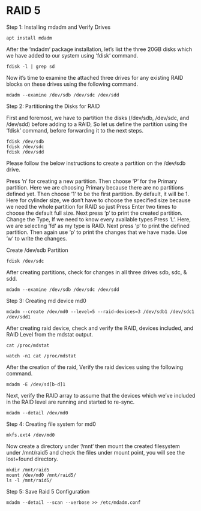 # RAID 5

Step 1: Installing mdadm and Verify Drives

````
apt install mdadm
````

After the ‘mdadm‘ package installation, let’s list the three 20GB disks which we have added to our system using ‘fdisk‘ command.

````
fdisk -l | grep sd
````

Now it’s time to examine the attached three drives for any existing RAID blocks on these drives using the following command.

````
mdadm --examine /dev/sdb /dev/sdc /dev/sdd
````

Step 2: Partitioning the Disks for RAID

First and foremost, we have to partition the disks (/dev/sdb, /dev/sdc, and /dev/sdd) before adding to a RAID, So let us define the partition using the ‘fdisk’ command, before forwarding it to the next steps.

````
fdisk /dev/sdb
fdisk /dev/sdc
fdisk /dev/sdd
````

Please follow the below instructions to create a partition on the /dev/sdb drive.

Press ‘n‘ for creating a new partition.
Then choose ‘P‘ for the Primary partition. Here we are choosing Primary because there are no partitions defined yet.
Then choose ‘1‘ to be the first partition. By default, it will be 1.
Here for cylinder size, we don’t have to choose the specified size because we need the whole partition for RAID so just Press Enter two times to choose the default full size.
Next press ‘p‘ to print the created partition.
Change the Type, If we need to know every available types Press ‘L‘.
Here, we are selecting ‘fd‘ as my type is RAID.
Next press ‘p‘ to print the defined partition.
Then again use ‘p‘ to print the changes that we have made.
Use ‘w‘ to write the changes.

Create /dev/sdb Partition

````
fdisk /dev/sdc
````

After creating partitions, check for changes in all three drives sdb, sdc, & sdd.

````
mdadm --examine /dev/sdb /dev/sdc /dev/sdd
````

Step 3: Creating md device md0

````
mdadm --create /dev/md0 --level=5 --raid-devices=3 /dev/sdb1 /dev/sdc1 /dev/sdd1
````

After creating raid device, check and verify the RAID, devices included, and RAID Level from the mdstat output.

````
cat /proc/mdstat
````

````
watch -n1 cat /proc/mdstat
````

After the creation of the raid, Verify the raid devices using the following command.

````
mdadm -E /dev/sd[b-d]1
````

Next, verify the RAID array to assume that the devices which we’ve included in the RAID level are running and started to re-sync.

````
mdadm --detail /dev/md0
````

Step 4: Creating file system for md0

````
mkfs.ext4 /dev/md0
````

Now create a directory under ‘/mnt‘ then mount the created filesystem under /mnt/raid5 and check the files under mount point, you will see the lost+found directory.

````
mkdir /mnt/raid5
mount /dev/md0 /mnt/raid5/
ls -l /mnt/raid5/
````

Step 5: Save Raid 5 Configuration

````
mdadm --detail --scan --verbose >> /etc/mdadm.conf
````